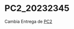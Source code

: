 # PC2_20232345
Cambia Entrega de [PC2](https://colab.research.google.com/drive/13hXAEA_ILCJ5zn2nVwKeBJ-XsdUQYaHe#scrollTo=342TuD6Wv32O)

